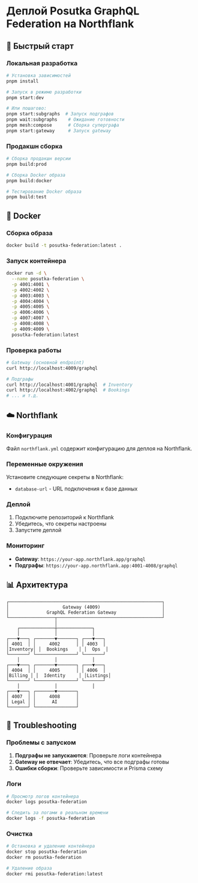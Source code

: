 # Деплой Posutka GraphQL Federation на Northflank

## 🚀 Быстрый старт

### Локальная разработка

```bash
# Установка зависимостей
pnpm install

# Запуск в режиме разработки
pnpm start:dev

# Или пошагово:
pnpm start:subgraphs  # Запуск подграфов
pnpm wait:subgraphs    # Ожидание готовности
pnpm mesh:compose      # Сборка суперграфа
pnpm start:gateway     # Запуск gateway
```

### Продакшн сборка

```bash
# Сборка продакшн версии
pnpm build:prod

# Сборка Docker образа
pnpm build:docker

# Тестирование Docker образа
pnpm build:test
```

## 🐳 Docker

### Сборка образа

```bash
docker build -t posutka-federation:latest .
```

### Запуск контейнера

```bash
docker run -d \
  --name posutka-federation \
  -p 4001:4001 \
  -p 4002:4002 \
  -p 4003:4003 \
  -p 4004:4004 \
  -p 4005:4005 \
  -p 4006:4006 \
  -p 4007:4007 \
  -p 4008:4008 \
  -p 4009:4009 \
  posutka-federation:latest
```

### Проверка работы

```bash
# Gateway (основной endpoint)
curl http://localhost:4009/graphql

# Подграфы
curl http://localhost:4001/graphql  # Inventory
curl http://localhost:4002/graphql  # Bookings
# ... и т.д.
```

## ☁️ Northflank

### Конфигурация

Файл `northflank.yml` содержит конфигурацию для деплоя на Northflank.

### Переменные окружения

Установите следующие секреты в Northflank:

- `database-url` - URL подключения к базе данных

### Деплой

1. Подключите репозиторий к Northflank
2. Убедитесь, что секреты настроены
3. Запустите деплой

### Мониторинг

- **Gateway**: `https://your-app.northflank.app/graphql`
- **Подграфы**: `https://your-app.northflank.app:4001-4008/graphql`

## 📊 Архитектура

```
┌─────────────────────────────────────────────────────────┐
│                    Gateway (4009)                       │
│              GraphQL Federation Gateway                 │
└─────────────────┬───────────────────────────────────────┘
                  │
    ┌─────────────┼─────────────┐
    │             │             │
┌───▼───┐ ┌───────▼───────┐ ┌───▼───┐
│ 4001  │ │     4002      │ │ 4003  │
│Inventory│ │  Bookings    │ │  Ops  │
└───────┘ └───────────────┘ └───────┘
    │             │             │
┌───▼───┐ ┌───────▼───────┐ ┌───▼───┐
│ 4004  │ │     4005      │ │ 4006  │
│Billing │ │  Identity     │ │Listings│
└───────┘ └───────────────┘ └───────┘
    │             │             │
┌───▼───┐ ┌───────▼───────┐
│ 4007  │ │     4008      │
│ Legal │ │      AI       │
└───────┘ └───────────────┘
```

## 🔧 Troubleshooting

### Проблемы с запуском

1. **Подграфы не запускаются**: Проверьте логи контейнера
2. **Gateway не отвечает**: Убедитесь, что все подграфы готовы
3. **Ошибки сборки**: Проверьте зависимости и Prisma схему

### Логи

```bash
# Просмотр логов контейнера
docker logs posutka-federation

# Следить за логами в реальном времени
docker logs -f posutka-federation
```

### Очистка

```bash
# Остановка и удаление контейнера
docker stop posutka-federation
docker rm posutka-federation

# Удаление образа
docker rmi posutka-federation:latest
```
